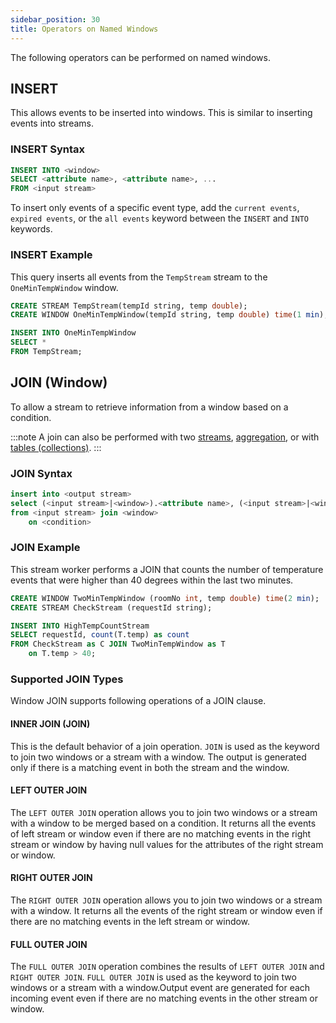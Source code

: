 ```yaml
---
sidebar_position: 30
title: Operators on Named Windows
---
```


The following operators can be performed on named windows.

## INSERT

This allows events to be inserted into windows. This is similar to inserting events into streams.

### INSERT Syntax

```sql
INSERT INTO <window>
SELECT <attribute name>, <attribute name>, ...
FROM <input stream>
```

To insert only events of a specific event type, add the `current events`, `expired events`, or the `all events` keyword between the `INSERT` and `INTO` keywords.

### INSERT Example

This query inserts all events from the `TempStream` stream to the `OneMinTempWindow` window.

```sql
CREATE STREAM TempStream(tempId string, temp double);
CREATE WINDOW OneMinTempWindow(tempId string, temp double) time(1 min);

INSERT INTO OneMinTempWindow
SELECT *
FROM TempStream;
```

## JOIN (Window)

To allow a stream to retrieve information from a window based on a condition.

:::note
A join can also be performed with two [streams](../../streams/index), [aggregation](../aggregations/index), or with [tables (collections)](../query-guide/table-collection).
:::

### JOIN Syntax

```sql
insert into <output stream>
select (<input stream>|<window>).<attribute name>, (<input stream>|<window>).<attribute name>, ...
from <input stream> join <window>
    on <condition>
```

### JOIN Example

This stream worker performs a JOIN that counts the number of temperature events that were higher than 40 degrees within the last two minutes.

```sql
CREATE WINDOW TwoMinTempWindow (roomNo int, temp double) time(2 min);
CREATE STREAM CheckStream (requestId string);

INSERT INTO HighTempCountStream
SELECT requestId, count(T.temp) as count
FROM CheckStream as C JOIN TwoMinTempWindow as T
    on T.temp > 40;
```

### Supported JOIN Types

Window JOIN supports following operations of a JOIN clause.

#### INNER JOIN (JOIN)

This is the default behavior of a join operation. `JOIN` is used as the keyword to join two windows or a stream with a window. The output is generated only if there is a matching event in both the stream and the window.

#### LEFT OUTER JOIN

The `LEFT OUTER JOIN` operation allows you to join two windows or a stream with a window to be merged based on a condition.
It returns all the events of left stream or window even if there are no matching events in the right stream or window by
having null values for the attributes of the right stream or window.

#### RIGHT OUTER JOIN

The `RIGHT OUTER JOIN` operation allows you to join two windows or a stream with a window. It returns all the events of the right stream or window even if there are no matching events in the left stream or window.

#### FULL OUTER JOIN

The `FULL OUTER JOIN` operation combines the results of `LEFT OUTER JOIN` and `RIGHT OUTER JOIN`. `FULL OUTER JOIN` is used as the keyword to join two windows or a stream with a window.Output event are generated for each incoming event even if there are no matching events in the other stream or window.
